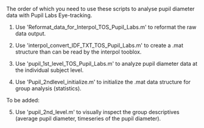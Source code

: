 The order of which you need to use these scripts to analyse pupil diameter data with Pupil Labs Eye-tracking.

1. Use 'Reformat_data_for_Interpol_TOS_Pupil_Labs.m' to reformat the raw data output.

2. Use 'interpol_convert_IDF_TXT_TOS_Pupil_Labs.m' to create a .mat structure than can be read by the interpol tooblox.

3. Use 'pupil_1st_level_TOS_Pupil_Labs.m' to analyze pupil diameter data at the individual subject level.

4. Use 'Pupil_2ndlevel_initialize.m' to initialize the .mat data structure for group analysis (statistics).

To be added: 

5. Use 'pupil_2nd_level.m' to visually inspect the group descriptives (average pupil diameter, timeseries of the pupil diameter). 
